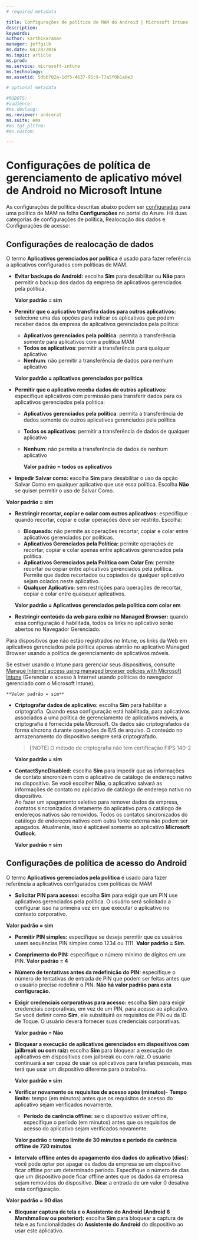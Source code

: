 ```yaml
---
# required metadata

title: Configurações de política de MAM do Android | Microsoft Intune
description:
keywords:
author: karthikaraman
manager: jeffgilb
ms.date: 04/28/2016
ms.topic: article
ms.prod:
ms.service: microsoft-intune
ms.technology:
ms.assetid: 5dbb702a-1df5-4637-95c9-77a5f0b1a0e3

# optional metadata

#ROBOTS:
#audience:
#ms.devlang:
ms.reviewer: andcerat
ms.suite: ems
#ms.tgt_pltfrm:
#ms.custom:

---
```


# Configurações de política de gerenciamento de aplicativo móvel de Android no Microsoft Intune
As configurações de política descritas abaixo podem ser [configuradas](create-and-deploy-mobile-app-management-policies-with-microsoft-intune.md) para uma política de MAM na folha **Configurações** no portal do Azure.
Há duas categorias de configurações de política, Realocação dos dados e Configurações de acesso:

##  Configurações de realocação de dados
O termo **Aplicativos gerenciados por política** é usado para fazer referência a aplicativos configurados com políticas de MAM.
- **Evitar backups do Android:** escolha **Sim** para desabilitar ou **Não** para permitir o backup dos dados da empresa de aplicativos gerenciados pela política.

  **Valor padrão = sim**
- **Permitir que o aplicativo transfira dados para outros aplicativos:** selecione uma das opções para indicar os aplicativos que podem receber dados da empresa de aplicativos gerenciados pela política:
  -   **Aplicativos gerenciados pela política**: permita a transferência somente para aplicativos com a política MAM
  -   **Todos os aplicativos**: permitir a transferência para qualquer aplicativo
  -   **Nenhum**: não permitir a transferência de dados para nenhum aplicativo

  **Valor padrão = aplicativos gerenciados por política**
- **Permitir que o aplicativo receba dados de outros aplicativos:** especifique aplicativos com permissão para transferir dados para os aplicativos gerenciados pela política:
  -   **Aplicativos gerenciados pela política**: permita a transferência de dados somente de outros aplicativos gerenciados pela política
  -   **Todos os aplicativos**: permitir a transferência de dados de qualquer aplicativo
  -   **Nenhum**: não permita a transferência de dados de nenhum aplicativo

      **Valor padrão = todos os aplicativos**

-   **Impedir Salvar como:** escolha **Sim** para desabilitar o uso da opção Salvar Como em qualquer aplicativo que use essa política. Escolha **Não** se quiser permitir o uso de Salvar Como.

  **Valor padrão = sim**
- **Restringir recortar, copiar e colar com outros aplicativos:** especifique quando recortar, copiar e colar operações deve ser restrito. Escolha:
  -   **Bloqueado:** não permite as operações recortar, copiar e colar entre aplicativos gerenciados por políticas.
  -   **Aplicativos Gerenciados pela Política:** permite operações de recortar, copiar e colar apenas entre aplicativos gerenciados pela política.
  -   **Aplicativos Gerenciados pela Política com Colar Em**: permite recortar ou copiar entre aplicativos gerenciados pela política. Permite que dados recortados ou copiados de qualquer aplicativo sejam colados neste aplicativo.
  -   **Qualquer Aplicativo**: sem restrições para operações de recortar, copiar e colar entre quaisquer aplicativos.

    **Valor padrão = Aplicativos gerenciados pela política com colar em**
-   **Restringir conteúdo da web para exibir no Managed Browser:** quando essa configuração é habilitada, todos os links no aplicativo serão abertos no Navegador Gerenciado.

  Para dispositivos que não estão registrados no Intune, os links da Web em aplicativos gerenciados pela política apenas abrirão no aplicativo Managed Browser usando a política de gerenciamento de aplicativos móveis.

  Se estiver usando o Intune para gerenciar seus dispositivos, consulte [Manage Internet access using managed browser policies with Microsoft Intune](manage-internet-access-using-managed-browser-policies.md) (Gerenciar o acesso à Internet usando políticas do navegador gerenciado com o Microsoft Intune).

    **Valor padrão = sim**
- **Criptografar dados de aplicativo:** escolha **Sim** para habilitar a criptografia. Quando essa configuração está habilitada, para aplicativos associados a uma política de gerenciamento de aplicativos móveis, a criptografia é fornecida pela Microsoft. Os dados são criptografados de forma síncrona durante operações de E/S de arquivo. O conteúdo no armazenamento do dispositivo sempre será criptografado.
  >[!NOTE] O método de criptografia não tem certificação FIPS 140-2

  **Valor padrão = sim**

- **ContactSyncDisabled:** escolha **Sim** para impedir que as informações de contato sincronizem com o aplicativo de catálogo de endereço nativo no dispositivo. Se você escolher **Não**, o aplicativo salvará as informações de contato no aplicativo de catálogo de endereço nativo no dispositivo.<br/>Ao fazer um apagamento seletivo para remover dados da empresa, contatos sincronizados diretamente do aplicativo para o catálogo de endereços nativos são removidos. Todos os contatos sincronizados do catálogo de endereços nativos com outra fonte externa não podem ser apagados. Atualmente, isso é aplicável somente ao aplicativo **Microsoft Outlook**.

  **Valor padrão = sim**

##  Configurações de política de acesso do Android
O termo **Aplicativos gerenciados pela política** é usado para fazer referência a aplicativos configurados com políticas de MAM

- **Solicitar PIN para acesso:** escolha **Sim** para exigir que um PIN use aplicativos gerenciados pela política. O usuário será solicitado a configurar isso na primeira vez em que executar o aplicativo no contexto corporativo.

 **Valor padrão = sim**

 -  **Permitir PIN simples:** especifique se deseja permitir que os usuários usem sequências PIN simples como 1234 ou 1111. **Valor padrão = Sim**.
 - **Comprimento do PIN:** especifique o número mínimo de dígitos em um PIN. **Valor padrão = 4**
 - **Número de tentativas antes da redefinição do PIN:** especifique o número de tentativas de entrada de PIN que podem ser feitas antes que o usuário precise redefinir o PIN. **Não há valor padrão para esta configuração.**
- **Exigir credenciais corporativas para acesso:** escolha **Sim** para exigir credenciais corporativas, em vez de um PIN, para acesso ao aplicativo.  Se você definir como **Sim**, ele substituirá os requisitos de PIN ou da ID de Toque.  O usuário deverá fornecer suas credenciais corporativas.

  **Valor padrão = Não**
- **Bloquear a execução de aplicativos gerenciados em dispositivos com jailbreak ou com raiz:** escolha **Sim** para bloquear a execução de aplicativos em dispositivos com jailbreak ou com raiz. O usuário continuará a ser capaz de usar os aplicativos para tarefas pessoais, mas terá que usar um dispositivo diferente para o trabalho.

  **Valor padrão = sim**
- **Verificar novamente os requisitos de acesso após (minutos)**-   **Tempo limite:** tempo (em minutos) antes que os requisitos de acesso do aplicativo sejam verificados novamente.
  -   **Período de carência offline:** se o dispositivo estiver offline, especifique o período (em minutos) antes que os requisitos de acesso do aplicativo sejam verificados novamente.

    **Valor padrão = tempo limite de 30 minutos e período de carência offline de 720 minutos**

-   **Intervalo offline antes do apagamento dos dados do aplicativo (dias):** você pode optar por apagar os dados da empresa se um dispositivo ficar offline por um determinado período.  Especifique o número de dias que um dispositivo pode ficar offline antes que os dados da empresa sejam removidos do dispositivo. **Dica:** a entrada de um valor 0 desativa esta configuração.

  **Valor padrão = 90 dias**
- **Bloquear captura de tela e o Assistente do Android (Android 6 Marshmallow ou posterior):** escolha **Sim** para bloquear a captura de tela e as funcionalidades do **Assistente do Android** do dispositivo ao usar este aplicativo.


<!--HONumber=Jun16_HO2-->


